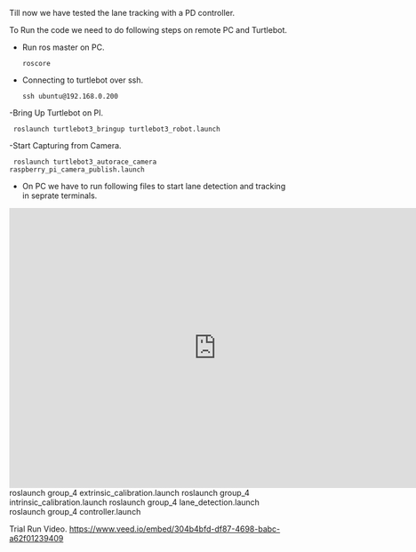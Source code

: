 Till now we have tested the lane tracking with a PD controller.

To Run the code we need to do following steps on remote PC and Turtlebot.

- Run ros master on PC. 

      roscore
- Connecting to turtlebot over ssh.

      ssh ubuntu@192.168.0.200
-Bring Up Turtlebot on PI.

     roslaunch turtlebot3_bringup turtlebot3_robot.launch 
-Start Capturing from Camera.

     roslaunch turtlebot3_autorace_camera raspberry_pi_camera_publish.launch
- On PC we have to run following files to start lane detection and tracking in seprate terminals.

<iframe src="https://www.veed.io/embed/304b4bfd-df87-4698-babc-a62f01239409" width="744" height="504" frameborder="0" title="simplescreenrecorder-2022-11-21_15" webkitallowfullscreen mozallowfullscreen allowfullscreen></iframe>
         roslaunch group_4 extrinsic_calibration.launch
         roslaunch group_4 intrinsic_calibration.launch 
         roslaunch group_4 lane_detection.launch 
         roslaunch group_4 controller.launch 


Trial Run Video.
https://www.veed.io/embed/304b4bfd-df87-4698-babc-a62f01239409
